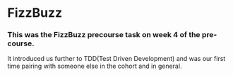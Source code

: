 # FizzBuzz
### This was the FizzBuzz precourse task on week 4 of the pre-course. 
It introduced us further to TDD(Test Driven Development) and was our first time pairing with someone else in the cohort and in general. 

